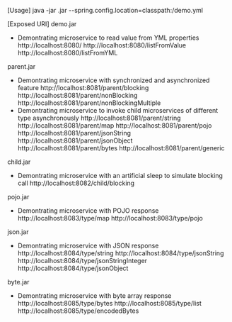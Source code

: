 [Usage]
java -jar <project>.jar --spring.config.location=classpath:/demo.yml

[Exposed URI]
demo.jar
- Demontrating microservice to read value from YML properties
	http://localhost:8080/
	http://localhost:8080/listFromValue
	http://localhost:8080/listFromYML

parent.jar
- Demontrating microservice with synchronized and asynchronized feature
	http://localhost:8081/parent/blocking
	http://localhost:8081/parent/nonBlocking
	http://localhost:8081/parent/nonBlockingMultiple
- Demontrating microservice to invoke child microservices of different type asynchronously
	http://localhost:8081/parent/string
	http://localhost:8081/parent/map
	http://localhost:8081/parent/pojo
	http://localhost:8081/parent/jsonString
	http://localhost:8081/parent/jsonObject
	http://localhost:8081/parent/bytes
	http://localhost:8081/parent/generic

child.jar
- Demontrating microservice with an artificial sleep to simulate blocking call
	http://localhost:8082/child/blocking

pojo.jar
- Demontrating microservice with POJO response
	http://localhost:8083/type/map
	http://localhost:8083/type/pojo

json.jar
- Demontrating microservice with JSON response
	http://localhost:8084/type/string
	http://localhost:8084/type/jsonString
	http://localhost:8084/type/jsonStringInteger
	http://localhost:8084/type/jsonObject

byte.jar
- Demontrating microservice with byte array response
	http://localhost:8085/type/bytes
	http://localhost:8085/type/list
	http://localhost:8085/type/encodedBytes
